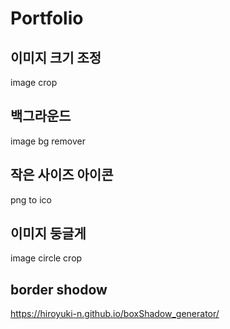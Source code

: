 # Portfolio
## 이미지 크기 조정
image crop
## 백그라운드
image bg remover
## 작은 사이즈 아이콘
png to ico
## 이미지 둥글게
image circle crop
## border shodow
https://hiroyuki-n.github.io/boxShadow_generator/
